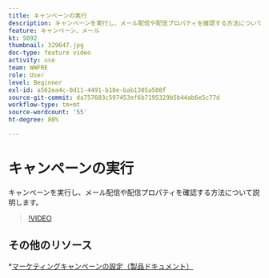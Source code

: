 ```yaml
---
title: キャンペーンの実行
description: キャンペーンを実行し、メール配信や配信プロパティを確認する方法について説明します。
feature: キャンペーン、メール
kt: 5092
thumbnail: 329647.jpg
doc-type: feature video
activity: use
team: WWFRE
role: User
level: Beginner
exl-id: a562ea4c-0d11-4491-b18e-bab1305a508f
source-git-commit: da757603c597453ef6b7195329b5b44ab6e5c77d
workflow-type: tm+mt
source-wordcount: '55'
ht-degree: 80%

---
```


# キャンペーンの実行

キャンペーンを実行し、メール配信や配信プロパティを確認する方法について説明します。

>[!VIDEO](https://video.tv.adobe.com/v/329647?quality=12)

## その他のリソース

*[マーケティングキャンペーンの設定（製品ドキュメント）](https://experienceleague.adobe.com/docs/campaign-classic/using/orchestrating-campaigns/orchestrate-campaigns/setting-up-marketing-campaigns.html?lang=en#orchestrating-campaigns)
